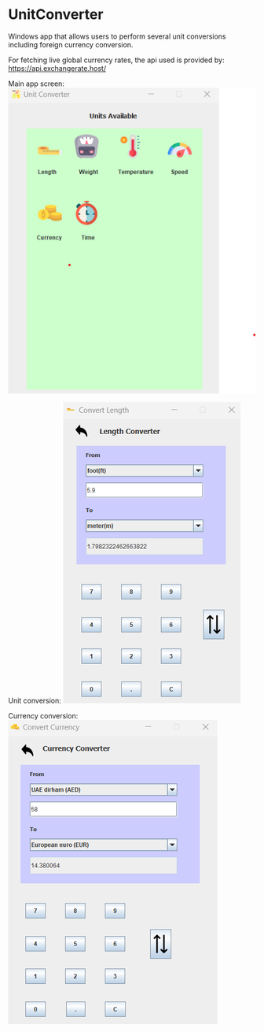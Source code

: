 # UnitConverter
Windows app that allows users to perform several unit conversions including foreign currency conversion.

For fetching live global currency rates, the api used is provided by: https://api.exchangerate.host/

Main app screen:
<img src="ss1.png">

Unit conversion:
<img src="ss2.png">

Currency conversion:
<img src="ss3.png">
